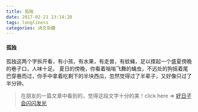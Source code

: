 ```yaml
---
title: 孤独
date: 2017-02-21 13:14:20
tags: longliness
categories: 诗文杂趣
---
```


#### 孤独

孤独这两个字拆开看，有小孩，有水果，有走兽，有蚊蝇，足以撑起一个盛夏傍晚的巷子口，人味十足。
夏日的傍晚，你看着嗡嗡飞舞的蝇虫，不远处的狗摇着尾巴穿巷而过，你手中拿着吃剩下的半块西瓜，忽然觉得过了半辈子，又好像只过了半分钟。

> 在朋友的一篇文章中看到的，觉得这段文字十分的美！click here => [好日子会闪闪发光](http://mp.weixin.qq.com/s/E0XAUQ9-snWz5PQ5n9_bcw)
